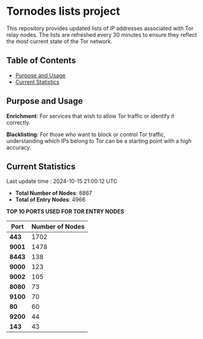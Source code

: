 # Tornodes lists project

This repository provides updated lists of IP addresses associated with Tor relay nodes. The lists are refreshed every 30 minutes to ensure they reflect the most current state of the Tor network.

## Table of Contents

- [Purpose and Usage](#purpose-and-usage)
- [Current Statistics](#current-statistics)


## Purpose and Usage

**Enrichment**: For services that wish to allow Tor traffic or identify it correctly.

**Blacklisting**: For those who want to block or control Tor traffic, understanding which IPs belong to Tor can be a starting point with a high accuracy.

## Current Statistics

Last update time : 2024-10-15 21:00:12 UTC

- **Total Number of Nodes**: 8867
- **Total of Entry Nodes**: 4966

**TOP 10 PORTS USED FOR TOR ENTRY NODES**

| **Port** | **Number of Nodes** |
|------|-----------------|
| **443**   | 1702  |
| **9001**   | 1478  |
| **8443**   | 138  |
| **9000**   | 123  |
| **9002**   | 105  |
| **8080**   | 73  |
| **9100**   | 70  |
| **80**   | 60  |
| **9200**   | 44  |
| **143**   | 43  |

